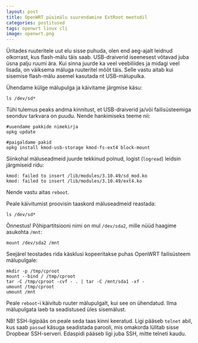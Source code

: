 ```yaml
---
layout: post
title: OpenWRT püsimälu suurendamine ExtRoot meetodil
categories: postitused
tags: openwrt linux cli
image: openwrt.png
---
```

Üritades ruuteritele uut elu sisse puhuda, olen end aeg-ajalt leidnud olkorrast, kus flash-mälu täis saab. USB-draiverid iseenesest võtavad juba üsna palju ruumi ära. Kui sinna juurde ka veel veebiliides ja midagi veel lisada, on väiksema mäluga ruuteritel mõõt täis. Selle vastu aitab kui sisemise flash-mälu asemel kasutada nt USB-mälupulka.

Ühendame külge mälupulga ja käivitame järgmise käsu:

    ls /dev/sd*

Tühi tulemus peaks andma kinnitust, et USB-draiverid ja/või failisüsteemiga seonduv tarkvara on puudu. Nende hankimiseks teeme nii:

    #uuendame pakkide nimekirja
    opkg update

    #paigaldame pakid
    opkg install kmod-usb-storage kmod-fs-ext4 block-mount

Siinkohal mäluseadmeid juurde tekkinud polnud, logist (`logread`) leidsin järgmiseid ridu:

    kmod: failed to insert /lib/modules/3.10.49/sd_mod.ko
    kmod: failed to insert /lib/modules/3.10.49/ext4.ko

Nende vastu aitas `reboot`.

Peale käivitumist proovisin taaskord mäluseadmeid reastada:

    ls /dev/sd*

Õnnestus! Põhipartitsiooni nimi on mul `/dev/sda2`, mille nüüd haagime asukohta `/mnt`:

    mount /dev/sda2 /mnt

Seejärel teostades rida käsklusi kopeeritakse puhas OpenWRT failisüsteem mälupulgale:

    mkdir -p /tmp/cproot
    mount --bind / /tmp/cproot
    tar -C /tmp/cproot -cvf - . | tar -C /mnt/sda1 -xf -
    umount /tmp/cproot
    umount /mnt

Peale `reboot`-i käivitub ruuter mälupulgalt, kui see on ühendatud. Ilma mälupulgata laeb ta seadistused üles sisemälust.

NB! SSH-ligipääs on peale seda taas kinni keeratud. Ligi pääseb `telnet` abil, kus saab `passwd` käsuga seadistada parooli, mis omakorda lülitab sisse Dropbear SSH-serveri. Edaspidi pääseb ligi juba SSH, mitte telneti kaudu.

